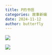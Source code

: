 ```yaml
---
title: P的书信
categories: 故事新编
date: 2024-11-12
author: butterfly
---
```


![](IMG_4865.jpeg)

![](IMG_4864.jpeg)